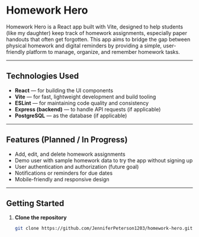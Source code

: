 # Homework Hero

Homework Hero is a React app built with Vite, designed to help students (like my daughter) keep track of homework assignments, especially paper handouts that often get forgotten. This app aims to bridge the gap between physical homework and digital reminders by providing a simple, user-friendly platform to manage, organize, and remember homework tasks.

---

## Technologies Used

- **React** — for building the UI components  
- **Vite** — for fast, lightweight development and build tooling  
- **ESLint** — for maintaining code quality and consistency  
- **Express (backend)** — to handle API requests (if applicable)  
- **PostgreSQL** — as the database (if applicable)

---

## Features (Planned / In Progress)

- Add, edit, and delete homework assignments  
- Demo user with sample homework data to try the app without signing up  
- User authentication and authorization (future goal)  
- Notifications or reminders for due dates  
- Mobile-friendly and responsive design

---

## Getting Started

1. **Clone the repository**  
   ```bash
   git clone https://github.com/JenniferPeterson1203/homework-hero.git
